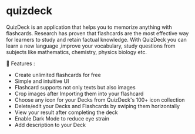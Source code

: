 # quizdeck

QuizDeck is an application that helps you to memorize anything with flashcards. Research has proven that flashcards are the most effective way for learners to study and retain factual knowledge. With QuizDeck you can learn a new language ,improve your vocabulary, study questions from subjects like mathematics, chemistry, physics biology etc.

🌟 Features :
- Create unlimited flashcards for free
- Simple and intuitive UI
- Flashcard supports not only texts but also images
- Crop images after Importing them into your flashcard
- Choose any icon for your Decks from QuizDeck's 100+ icon collection
- Delete/edit your Decks and Flashcards by swiping them
horizontally
- View your result after completing the deck
- Enable Dark Mode to reduce eye strain
- Add description to your Deck
 